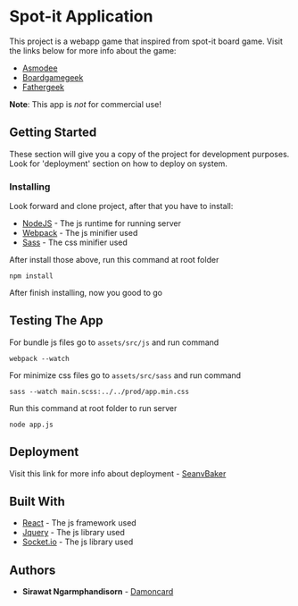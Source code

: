 # Spot-it Application

This project is a webapp game that inspired from spot-it board game. Visit the links below for more info about the game:

* [Asmodee](https://www.asmodee.us/en/games/spot-it/)
* [Boardgamegeek](https://boardgamegeek.com/boardgame/63268/spot-it)
* [Fathergeek](https://fathergeek.com/spot-it/)

**Note**: This app is *not* for commercial use!

## Getting Started

These section will give you a copy of the project for development purposes. Look for 'deployment' section on how to deploy on system.

### Installing

Look forward and clone project, after that you have to install: 

* [NodeJS](https://nodejs.org/en/download/) - The js runtime for running server
* [Webpack](https://webpack.js.org/guides/installation/) - The js minifier used
* [Sass](http://sass-lang.com/install) - The css minifier used

After install those above, run this command at root folder

```
npm install
```

After finish installing, now you good to go

## Testing The App

For bundle js files go to `assets/src/js` and run command

```
webpack --watch
```

For minimize css files go to `assets/src/sass` and run command

```
sass --watch main.scss:../../prod/app.min.css
```

Run this command at root folder to run server

```
node app.js
```

## Deployment

Visit this link for more info about deployment - [SeanvBaker](http://seanvbaker.com/setting-up-a-node-website/)

## Built With

* [React](https://facebook.github.io/react/) - The js framework used
* [Jquery](https://jquery.com/) - The js library used
* [Socket.io](https://socket.io/) - The js library used

## Authors

* **Sirawat Ngarmphandisorn** - [Damoncard](https://github.com/damoncard)